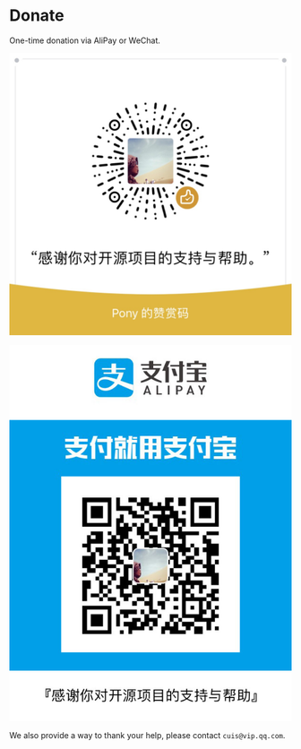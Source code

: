 # Donate

One-time donation via AliPay or WeChat. 

![](./wechat.jpg)

![](./alipay.jpg)

We also provide a way to thank your help, please contact `cuis@vip.qq.com`.